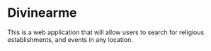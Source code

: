 # Divinearme

This is a web application that will allow users to search for religious establishments, and events in any location.

